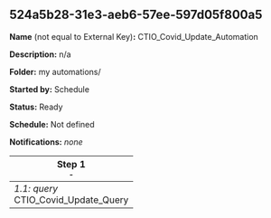 ## 524a5b28-31e3-aeb6-57ee-597d05f800a5

**Name** (not equal to External Key)**:** CTIO_Covid_Update_Automation

**Description:** n/a

**Folder:** my automations/

**Started by:** Schedule

**Status:** Ready

**Schedule:** Not defined

**Notifications:** _none_


| Step 1<br>_<small>-</small>_ |
| --- |
| _1.1: query_<br>CTIO_Covid_Update_Query |
